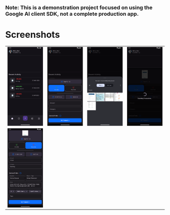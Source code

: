 ### Note: This is a demonstration project focused on using the Google AI client SDK, not a complete production app.

# Screenshots


|                                           |                                          |                                  |                                                  |
|:-----------------------------------------:| :--------------------------------------: | :-------------------------------: | :----------------------------------------------: |
|         ![1](Screenshot/home.png)         | ![2](Screenshot/add_new_transaction.png) | ![3](Screenshot/image_picker.png) | ![4](Screenshot/scanning_the_image_using_AI.png) |
| ![5](Screenshot/after_scanning_image.png) |                                          |                                  |                                                  |
